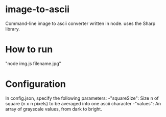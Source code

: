 # image-to-ascii

Command-line image to ascii converter written in node. uses the Sharp library.

# How to run

"node img.js filename.jpg"

# Configuration

In config.json, specify the following parameters:
-"squareSize": Size n of square (n x n pixels) to be averaged into one ascii character
-"values": An array of grayscale values, from dark to bright.

